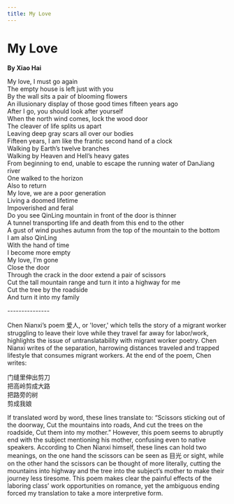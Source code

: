 ```yaml
---
title: My Love
---
```

# My Love
**By Xiao Hai**

My love, I must go again <br />
The empty house is left just with you <br />
By the wall sits a pair of blooming flowers <br />
An illusionary display of those good times fifteen years ago <br />
After I go, you should look after yourself <br />
When the north wind comes, lock the wood door <br />
The cleaver of life splits us apart <br />
Leaving deep gray scars all over our bodies <br />
Fifteen years, I am like the frantic second hand of a clock <br />
Walking by Earth’s twelve branches <br />
Walking by Heaven and Hell’s heavy gates <br />
From beginning to end, unable to escape the running water of DanJiang river <br />
One walked to the horizon <br />
Also to return  <br />
My love, we are a poor generation <br />
Living a doomed lifetime <br />
Impoverished and feral <br />
Do you see QinLing mountain in front of the door is thinner <br />
A tunnel transporting life and death from this end to the other <br />
A gust of wind pushes autumn from the top of the mountain to the bottom <br />
I am also QinLing <br />
With the hand of time <br />
I become more empty <br />
My love, I’m gone <br />
Close the door <br />
Through the crack in the door extend a pair of scissors <br />
Cut the tall mountain range and turn it into a highway for me <br />
Cut the tree by the roadside <br />
And turn it into my family <br />

---------------<br />

Chen Nianxi’s poem 爱人, or 'lover,' which tells the story of a migrant worker struggling to leave their love while they travel far away for labor/work, highlights the issue of untranslatability with migrant worker poetry. Chen Nianxi writes of the separation, harrowing distances traveled and trapped lifestyle that consumes migrant workers. At the end of the poem, Chen writes: 

门缝里伸出剪刀<br />
把高岭剪成大路<br />
把路旁的树<br />
剪成我娘<br />

If translated word by word, these lines translate to: “Scissors sticking out of the doorway, Cut the mountains into roads, And cut the trees on the roadside, Cut them into my mother.” However, this poem seems to abruptly end with the subject mentioning his mother, confusing even to native speakers. According to Chen Nianxi himself, these lines can hold two meanings, on the one hand the scissors can be seen as 目光 or sight, while on the other hand the scissors can be thought of more literally, cutting the mountains into highway and the tree into the subject’s mother to make their journey less tiresome. This poem makes clear the painful effects of the laboring class’ work opportunities on romance, yet the ambiguous ending forced my translation to take a more interpretive form.

